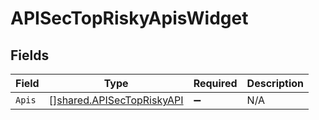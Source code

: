 # APISecTopRiskyApisWidget


## Fields

| Field                                                                         | Type                                                                          | Required                                                                      | Description                                                                   |
| ----------------------------------------------------------------------------- | ----------------------------------------------------------------------------- | ----------------------------------------------------------------------------- | ----------------------------------------------------------------------------- |
| `Apis`                                                                        | [][shared.APISecTopRiskyAPI](../../../pkg/models/shared/apisectopriskyapi.md) | :heavy_minus_sign:                                                            | N/A                                                                           |